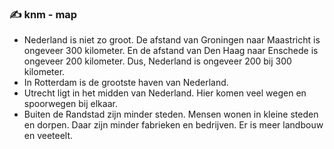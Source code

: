### :writing_hand: knm - map
- Nederland is niet zo groot. De afstand van Groningen naar Maastricht is ongeveer 300 kilometer. En de afstand van Den Haag naar Enschede is ongeveer 200 kilometer. Dus, Nederland is ongeveer 200 bij 300 kilometer.
- In Rotterdam is de grootste haven van Nederland.
- Utrecht ligt in het midden van Nederland. Hier komen veel wegen en spoorwegen bij elkaar.
- Buiten de Randstad zijn minder steden. Mensen wonen in kleine steden en dorpen. Daar zijn minder fabrieken en bedrijven. Er is meer landbouw en veeteelt.